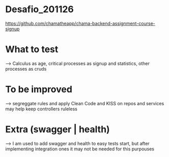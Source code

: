# Desafio_201126
https://github.com/chamatheapp/chama-backend-assignment-course-signup

# What to test
--> Calculus as age, critical processes as signup and statistics, other processes as cruds

# To be improved 
--> segreggate rules and apply Clean Code and KISS on repos and services may help keep controllers ruleless

# Extra (swagger | health)
--> I am used to add swagger and health to easy tests start, but after implementing integration ones it may not be needed for this purpouses
